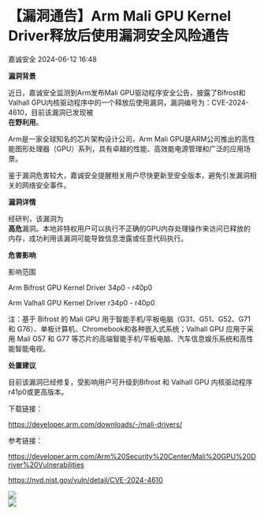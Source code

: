 #  【漏洞通告】Arm Mali GPU Kernel Driver释放后使用漏洞安全风险通告   
 嘉诚安全   2024-06-12 16:48  
  
**漏洞背景**  
  
  
  
  
  
  
  
  
近日，嘉诚安全监测到Arm发布Mali GPU驱动程序安全公告，披露了Bifrost和Valhall GPU内核驱动程序中的一个释放后使用漏洞，漏洞编号为：CVE-2024-4610，目前该漏洞已发现被  
**在野利用**。  
  
  
Arm是一家全球知名的芯片架构设计公司，Arm Mali GPU是ARM公司推出的高性能图形处理器（GPU）系列，具有卓越的性能、高效能电源管理和广泛的应用场景。  
  
  
鉴于漏洞危害较大，嘉诚安全提醒相关用户尽快更新至安全版本，避免引发漏洞相关的网络安全事件。  
  
  
**漏洞详情**  
  
  
  
  
  
  
  
  
经研判，该漏洞为  
**高危**漏洞。本地非特权用户可以执行不正确的GPU内存处理操作来访问已释放的内存，成功利用该漏洞可能导致信息泄露或任意代码执行。  
  
  
**危害影响**  
  
  
  
  
  
  
  
  
影响范围  
  
Arm Bifrost GPU Kernel Driver 34p0 - r40p0  
  
Arm Valhall GPU Kernel Driver r34p0 - r40p0  
  
注：基于 Bifrost 的 Mali GPU 用于智能手机/平板电脑（G31、G51、G52、G71 和 G76）、单板计算机、Chromebook和各种嵌入式系统；Valhall GPU 应用于采用 Mali G57 和 G77 等芯片的高端智能手机/平板电脑、汽车信息娱乐系统和高性能智能电视。  
  
  
**处置建议**  
  
  
  
  
  
  
  
  
目前该漏洞已经修复，受影响用户可升级到Bifrost 和 Valhall GPU 内核驱动程序 r41p0或更高版本。  
  
下载链接：  
  
https://developer.arm.com/downloads/-/mali-drivers/  
  
参考链接：  
  
https://developer.arm.com/Arm%20Security%20Center/Mali%20GPU%20Driver%20Vulnerabilities  
  
https://nvd.nist.gov/vuln/detail/CVE-2024-4610  
  
  
![](https://mmbiz.qpic.cn/mmbiz_png/1t8LLTibEW5NtxqlBL1HLib8jMO0PWtibWTWTFPOa3ND1lyaEQyBgp2fodg9A1XxvPjY7L6ILtK26MBGhofWE0ORw/640?wx_fmt=png&wx_ "")  
![](https://mmbiz.qpic.cn/sz_mmbiz_gif/sDiaO8GNKJrJnzIYoQAv2nF3pgKm4SgdFkzuniaicBHQxgSdu0U0xyYbNDOcNkDMWCjwJNwKnic9ASAhhxEpkFL6lg/640?wx_fmt=gif&wx_ "")  
  
  

